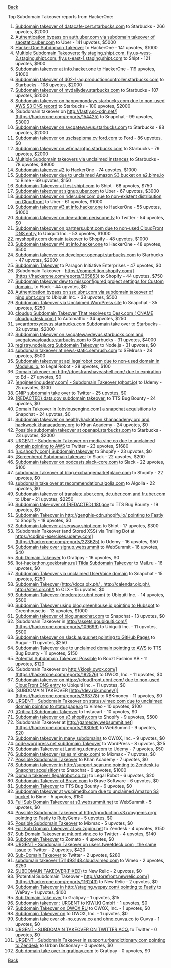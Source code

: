 [Back](../README.md)

Top Subdomain Takeover reports from HackerOne:

1. [Subdomain takeover of datacafe-cert.starbucks.com](https://hackerone.com/reports/665398) to Starbucks - 266 upvotes, $2000
2. [Authentication bypass on auth.uber.com via subdomain takeover of saostatic.uber.com](https://hackerone.com/reports/219205) to Uber - 141 upvotes, $5000
3. [Hacker.One Subdomain Takeover](https://hackerone.com/reports/159156) to HackerOne - 141 upvotes, $1000
4. [Multiple Subdomain Takeovers: fly.staging.shipt.com, fly.us-west-2.staging.shipt.com, fly.us-east-1.staging.shipt.com](https://hackerone.com/reports/576857) to Shipt - 121 upvotes, $900
5. [Subdomain takeover at info.hacker.one](https://hackerone.com/reports/202767) to HackerOne - 119 upvotes, $1000
6. [Subdomain takeover of d02-1-ag.productioncontroller.starbucks.com](https://hackerone.com/reports/661751) to Starbucks - 108 upvotes, $2000
7. [Subdomain takeover of mydailydev.starbucks.com](https://hackerone.com/reports/570651) to Starbucks - 107 upvotes, $2000
8. [Subdomain takeover on happymondays.starbucks.com due to non-used AWS S3 DNS record](https://hackerone.com/reports/186766) to Starbucks - 100 upvotes, $2000
9. [Subdomain takeover on http://fastly.sc-cdn.net/](https://hackerone.com/reports/154425) to Snapchat - 99 upvotes, $3000
10. [Subdomain takeover on svcgatewayus.starbucks.com](https://hackerone.com/reports/325336) to Starbucks - 88 upvotes, $2000
11. [Subdomain takeover on usclsapipma.cv.ford.com](https://hackerone.com/reports/484420) to Ford - 86 upvotes, $0
12. [Subdomain takeover on wfmnarptpc.starbucks.com](https://hackerone.com/reports/388622) to Starbucks - 79 upvotes, $2000
13. [Multiple Subdomain takeovers via unclaimed instances](https://hackerone.com/reports/276269) to Starbucks - 78 upvotes, $8000
14. [Subdomain takeover #2](https://hackerone.com/reports/209004) to HackerOne - 74 upvotes, $1000
15. [Subdomain takeover due to unclaimed Amazon S3 bucket on a2.bime.io](https://hackerone.com/reports/121461) to Bime - 69 upvotes, $150
16. [Subdomain Takeover at test.shipt.com](https://hackerone.com/reports/387760) to Shipt - 68 upvotes, $750
17. [Subdomain takeover at signup.uber.com](https://hackerone.com/reports/197489) to Uber - 67 upvotes, $3000
18. [Subdomain takeover on rider.uber.com due to non-existent distribution on Cloudfront](https://hackerone.com/reports/175070) to Uber - 61 upvotes, $1000
19. [Subdomain takeover #3 at info.hacker.one](https://hackerone.com/reports/217358) to HackerOne - 55 upvotes, $1000
20. [Subdomain takeover on dev-admin.periscope.tv](https://hackerone.com/reports/531890) to Twitter - 54 upvotes, $0
21. [Subdomain takeover on partners.ubnt.com due to non-used CloudFront DNS entry](https://hackerone.com/reports/145224) to Ubiquiti Inc. - 53 upvotes, $1000
22. [myshopify.com domain takeover](https://hackerone.com/reports/320355) to Shopify - 48 upvotes, $1000
23. [Subdomain takeover #4 at info.hacker.one](https://hackerone.com/reports/220002) to HackerOne - 48 upvotes, $500
24. [Subdomain takeover on developer.openapi.starbucks.com](https://hackerone.com/reports/275714) to Starbucks - 47 upvotes, $2000
25. [Subdomain Takeover](https://hackerone.com/reports/180393) to Paragon Initiative Enterprises - 47 upvotes, $0
26. [Subdomain Takeover - https://competition.shopify.com/](https://hackerone.com/reports/365853) to Shopify - 44 upvotes, $750
27. [Subdomain takeover dew to missconfigured project settings for Custom domain&nbsp;.](https://hackerone.com/reports/428651) to Flock - 44 upvotes, $0
28. [Authentication bypass on sso.ubnt.com via subdomain takeover of ping.ubnt.com](https://hackerone.com/reports/172137) to Ubiquiti Inc. - 38 upvotes, $500
29. [Subdomain Takeover via Unclaimed WordPress site](https://hackerone.com/reports/274336) to Snapchat - 35 upvotes, $250
30. [cloudup Subdomain Takeover That resolves to Desk.com ( CNAME cloudup.desk.com )](https://hackerone.com/reports/201796) to Automattic - 34 upvotes, $250
31. [svcardproxydevus.starbucks.com Subdomain take over](https://hackerone.com/reports/380158) to Starbucks - 32 upvotes, $2000
32. [Subdomain takeover on svcgatewaydevus.starbucks.com and svcgatewayloadus.starbucks.com](https://hackerone.com/reports/383564) to Starbucks - 31 upvotes, $4000
33. [registry.nodejs.org Subdomain Takeover](https://hackerone.com/reports/340580) to Node.js - 31 upvotes, $0
34. [subdomain takeover at news-static.semrush.com](https://hackerone.com/reports/294201) to SEMrush - 28 upvotes, $500
35. [Subdomain takeover at api.legalrobot.com due to non-used domain in Modulus.io.](https://hackerone.com/reports/148770) to Legal Robot - 28 upvotes, $100
36. [Domain takeover on http://doesfranshaveashell.com/ due to expiration](https://hackerone.com/reports/692068) to Ed - 27 upvotes, $0
37. [[engineering.udemy.com] - Subdomain Takeover (ghost.io)](https://hackerone.com/reports/368119) to Udemy - 25 upvotes, $100
38. [GNIP subdomain take over](https://hackerone.com/reports/189548) to Twitter - 25 upvotes, $0
39. [{REDACTED}.data.gov subdomain takeover.](https://hackerone.com/reports/263902) to TTS Bug Bounty - 24 upvotes, $0
40. [Domain Takeover in [obviousengine.com] a snapchat acquisitions](https://hackerone.com/reports/392785) to Snapchat - 24 upvotes, $0
41. [Subdomain takeover on healthyhackathon.khanacademy.org and hackweek.khanacademy.org](https://hackerone.com/reports/474798) to Khan Academy - 24 upvotes, $0
42. [Possible subdomain takeover at openapi.starbucks.com](https://hackerone.com/reports/241503) to Starbucks - 23 upvotes, $2000
43. [URGENT - Subdomain Takeover on media.vine.co due to unclaimed domain pointing to AWS](https://hackerone.com/reports/32825) to Twitter - 23 upvotes, $1680
44. [[ux.shopify.com] Subdomain takeover](https://hackerone.com/reports/221631) to Shopify - 23 upvotes, $0
45. [[Screenhero] Subdomain takeover](https://hackerone.com/reports/142096) to Slack - 22 upvotes, $200
46. [Subdomain takeover on podcasts.slack-core.com](https://hackerone.com/reports/195350) to Slack - 22 upvotes, $100
47. [subdomain Takeover at blog.exchangemarketplace.com](https://hackerone.com/reports/416474) to Shopify - 22 upvotes, $0
48. [subdomain take over at recommendation.algolia.com](https://hackerone.com/reports/673273) to Algolia - 22 upvotes, $0
49. [Subdomain takeover of translate.uber.com, de.uber.com and fr.uber.com](https://hackerone.com/reports/149679) to Uber - 21 upvotes, $2250
50. [Subdomain take-over of {REDACTED}.18f.gov](https://hackerone.com/reports/263542) to TTS Bug Bounty - 19 upvotes, $0
51. [Subdomain Takeover in http://genghis-cdn.shopify.io/ pointing to Fastly](https://hackerone.com/reports/165309) to Shopify - 18 upvotes, $0
52. [Subdomain takeover at segway.shipt.com](https://hackerone.com/reports/389783) to Shipt - 17 upvotes, $300
53. [Subdomain Takeover (and Stored XSS) via Trailing Dot at https://coding-exercises.udemy.com](https://hackerone.com/reports/223625) to Udemy - 16 upvotes, $50
54. [Subdomain take over signup.websummit](https://hackerone.com/reports/172698) to WebSummit - 16 upvotes, $40
55. [Sub Domain Takeover](https://hackerone.com/reports/221133) to Gratipay - 16 upvotes, $0
56. [[iot-hackathon.geekbrains.ru] Tilda Subdomain Takeover](https://hackerone.com/reports/720992) to Mail.ru - 16 upvotes, $0
57. [Subdomain Takeover via unclaimed UserVoice domain](https://hackerone.com/reports/269109) to Snapchat - 15 upvotes, $250
58. [Subdomain Takeover (http://docs.olx.ph/ , http://calendar.olx.ph/, http://sites.olx.ph/)](https://hackerone.com/reports/206516) to OLX - 15 upvotes, $0
59. [Subdomain Takeover (moderator.ubnt.com)](https://hackerone.com/reports/181665) to Ubiquiti Inc. - 14 upvotes, $500
60. [Subdomain Takeover using blog.greenhouse.io pointing to Hubspot](https://hackerone.com/reports/38007) to Greenhouse.io - 13 upvotes, $1000
61. [Subdomain takeover of blog.snapchat.com](https://hackerone.com/reports/171942) to Snapchat - 13 upvotes, $0
62. [Subdomain Takeover in http://assets.goubiquiti.com/](https://hackerone.com/reports/109699) to Ubiquiti Inc. - 11 upvotes, $500
63. [Subdomain takeover on slack.augur.net pointing to GitHub Pages](https://hackerone.com/reports/382995) to Augur - 11 upvotes, $250
64. [Subdomain Takeover due to unclaimed domain pointing to AWS](https://hackerone.com/reports/317005) to TTS Bug Bounty - 11 upvotes, $150
65. [Potential Subdomain Takeover Possible](https://hackerone.com/reports/166826) to Boozt Fashion AB - 11 upvotes, $120
66. [Subdomain Takeover on http://kiosk.owox.com/](https://hackerone.com/reports/182576) to OWOX, Inc. - 11 upvotes, $0
67. [Subdomain takeover on https://cloudfront.ubnt.com/ due to non-used CloudFront DNS entry](https://hackerone.com/reports/210188) to Ubiquiti Inc. - 11 upvotes, $0
68. [SUBDOMAIN TAKEOVER [http://dev.rbk.money/]](https://hackerone.com/reports/363778) to RBKmoney - 11 upvotes, $0
69. [URGENT - Subdomain Takeover on status.vimeo.com due to unclaimed domain pointing to statuspage.io](https://hackerone.com/reports/49663) to Vimeo - 10 upvotes, $100
70. [[Critical] Subdomain Takeover](https://hackerone.com/reports/163790) to Instacart - 10 upvotes, $0
71. [Subdomain takeover on s3.shopify.com](https://hackerone.com/reports/207576) to Shopify - 9 upvotes, $500
72. [Subdomain Takeover at http://gameday.websummit.net](https://hackerone.com/reports/193056) to WebSummit - 9 upvotes, $20
73. [Subdomain takeover in many subdomains](https://hackerone.com/reports/205949) to OWOX, Inc. - 9 upvotes, $0
74. [code.wordpress.net subdomain Takeover](https://hackerone.com/reports/295330) to WordPress - 8 upvotes, $25
75. [Subdomain Takeover at Landing.udemy.com](https://hackerone.com/reports/208719) to Udemy - 7 upvotes, $50
76. [Subdomain takeover (sales.mixmax.com)](https://hackerone.com/reports/233408) to Mixmax - 7 upvotes, $0
77. [Possible Subdomain Takeover](https://hackerone.com/reports/399165) to Khan Academy - 7 upvotes, $0
78. [Subdomain takeover in http://support.scan.me pointing to Zendesk (a Snapchat acquisition)](https://hackerone.com/reports/114134) to Snapchat - 6 upvotes, $1000
79. [Domain takeover (legalrobot.co.za)](https://hackerone.com/reports/230525) to Legal Robot - 6 upvotes, $20
80. [Subdomain Takeover of Brave.com](https://hackerone.com/reports/175397) to Brave Software - 6 upvotes, $0
81. [Subdomain Takeover](https://hackerone.com/reports/289051) to TTS Bug Bounty - 6 upvotes, $0
82. [Subdomain takeover at ws.bimedb.com due to unclaimed Amazon S3 bucket](https://hackerone.com/reports/161428) to Bime - 5 upvotes, $150
83. [Full Sub Domain Takeover at s3.websummit.net](https://hackerone.com/reports/173412) to WebSummit - 5 upvotes, $0
84. [Possible Subdomain Takeover at http://production.s3.rubygems.org/ pointing to Fastly](https://hackerone.com/reports/178409) to RubyGems - 5 upvotes, $0
85. [Possible Subdomain Takeover](https://hackerone.com/reports/233402) to Mixmax - 5 upvotes, $0
86. [Full Sub Domain Takeover at wx.zopim.net](https://hackerone.com/reports/174395) to Zendesk - 4 upvotes, $150
87. [Sub Domain Takeover at mk.prd.vine.co](https://hackerone.com/reports/191323) to Twitter - 4 upvotes, $140
88. [Subdomain Takeover](https://hackerone.com/reports/113869) to Zomato - 4 upvotes, $0
89. [URGENT - Subdomain Takeover on users.tweetdeck.com , the same issue](https://hackerone.com/reports/42236) to Twitter - 2 upvotes, $420
90. [Sub-Domain Takeover](https://hackerone.com/reports/119220) to Twitter - 2 upvotes, $280
91. [subdomain takeover 1511493148.cloud.vimeo.com](https://hackerone.com/reports/46954) to Vimeo - 2 upvotes, $250
92. [SUBDOMAIN TAKEOVER(FIXED)](https://hackerone.com/reports/115628) to New Relic - 2 upvotes, $0
93. [Potential Subdomain Takeover - http://storefront.newrelic.com/](https://hackerone.com/reports/116243) to New Relic - 2 upvotes, $0
94. [Subdomain Takeover in http://staging.wepay.com/ pointing to Fastly](https://hackerone.com/reports/93106) to WePay - 1 upvotes, $100
95. [Sub Domain Take over](https://hackerone.com/reports/111078) to Gratipay - 1 upvotes, $15
96. [Subdomain takeover : URGENT](https://hackerone.com/reports/118514) to KIWI.KI GmbH - 1 upvotes, $0
97. [Subdomain Takeover on OWOX.RU](https://hackerone.com/reports/186393) to OWOX, Inc. - 1 upvotes, $0
98. [Subdomain Takeover on](https://hackerone.com/reports/184884) to OWOX, Inc. - 1 upvotes, $0
99. [Subdomain take over oh-no.cuvva.co and ohno.cuvva.co](https://hackerone.com/reports/232185) to Cuvva - 1 upvotes, $0
100. [URGENT - SUBDOMAIN TAKEOVER ON TWITTER ACQ.](https://hackerone.com/reports/44578) to Twitter - 0 upvotes, $0
101. [URGENT - Subdomain Takeover in support.urbandictionary.com pointing to Zendesk](https://hackerone.com/reports/103432) to Urban Dictionary - 0 upvotes, $0
102. [Sub domain take over in gratipay.com](https://hackerone.com/reports/257331) to Gratipay - 0 upvotes, $0


[Back](../README.md)